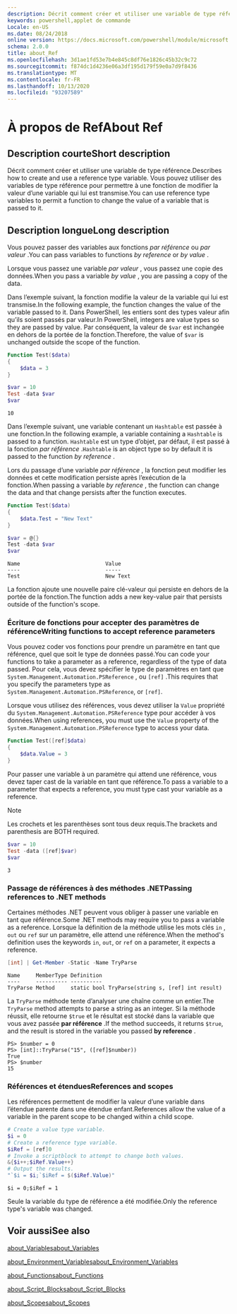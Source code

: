 ```yaml
---
description: Décrit comment créer et utiliser une variable de type référence. Vous pouvez utiliser des variables de type référence pour permettre à une fonction de modifier la valeur d’une variable qui lui est transmise.
keywords: powershell,applet de commande
Locale: en-US
ms.date: 08/24/2018
online version: https://docs.microsoft.com/powershell/module/microsoft.powershell.core/about/about_ref?view=powershell-5.1&WT.mc_id=ps-gethelp
schema: 2.0.0
title: about_Ref
ms.openlocfilehash: 3d1ae1fd53e7b4e845c8df76e1826c45b32c9c72
ms.sourcegitcommit: f874dc1d4236e06a3df195d179f59e0a7d9f8436
ms.translationtype: MT
ms.contentlocale: fr-FR
ms.lasthandoff: 10/13/2020
ms.locfileid: "93207589"
---
```

# <a name="about-ref"></a><span data-ttu-id="709a4-105">À propos de Ref</span><span class="sxs-lookup"><span data-stu-id="709a4-105">About Ref</span></span>

## <a name="short-description"></a><span data-ttu-id="709a4-106">Description courte</span><span class="sxs-lookup"><span data-stu-id="709a4-106">Short description</span></span>

<span data-ttu-id="709a4-107">Décrit comment créer et utiliser une variable de type référence.</span><span class="sxs-lookup"><span data-stu-id="709a4-107">Describes how to create and use a reference type variable.</span></span> <span data-ttu-id="709a4-108">Vous pouvez utiliser des variables de type référence pour permettre à une fonction de modifier la valeur d’une variable qui lui est transmise.</span><span class="sxs-lookup"><span data-stu-id="709a4-108">You can use reference type variables to permit a function to change the value of a variable that is passed to it.</span></span>

## <a name="long-description"></a><span data-ttu-id="709a4-109">Description longue</span><span class="sxs-lookup"><span data-stu-id="709a4-109">Long description</span></span>

<span data-ttu-id="709a4-110">Vous pouvez passer des variables aux fonctions *par référence* ou *par valeur* .</span><span class="sxs-lookup"><span data-stu-id="709a4-110">You can pass variables to functions *by reference* or *by value* .</span></span>

<span data-ttu-id="709a4-111">Lorsque vous passez une variable *par valeur* , vous passez une copie des données.</span><span class="sxs-lookup"><span data-stu-id="709a4-111">When you pass a variable *by value* , you are passing a copy of the data.</span></span>

<span data-ttu-id="709a4-112">Dans l’exemple suivant, la fonction modifie la valeur de la variable qui lui est transmise.</span><span class="sxs-lookup"><span data-stu-id="709a4-112">In the following example, the function changes the value of the variable passed to it.</span></span> <span data-ttu-id="709a4-113">Dans PowerShell, les entiers sont des types valeur afin qu’ils soient passés par valeur.</span><span class="sxs-lookup"><span data-stu-id="709a4-113">In PowerShell, integers are value types so they are passed by value.</span></span>
<span data-ttu-id="709a4-114">Par conséquent, la valeur de `$var` est inchangée en dehors de la portée de la fonction.</span><span class="sxs-lookup"><span data-stu-id="709a4-114">Therefore, the value of `$var` is unchanged outside the scope of the function.</span></span>

```powershell
Function Test($data)
{
    $data = 3
}

$var = 10
Test -data $var
$var
```

```output
10
```

<span data-ttu-id="709a4-115">Dans l’exemple suivant, une variable contenant un `Hashtable` est passée à une fonction.</span><span class="sxs-lookup"><span data-stu-id="709a4-115">In the following example, a variable containing a `Hashtable` is passed to a function.</span></span> <span data-ttu-id="709a4-116">`Hashtable` est un type d’objet, par défaut, il est passé à la fonction *par référence* .</span><span class="sxs-lookup"><span data-stu-id="709a4-116">`Hashtable` is an object type so by default it is passed to the function *by reference* .</span></span>

<span data-ttu-id="709a4-117">Lors du passage d’une variable *par référence* , la fonction peut modifier les données et cette modification persiste après l’exécution de la fonction.</span><span class="sxs-lookup"><span data-stu-id="709a4-117">When passing a variable *by reference* , the function can change the data and that change persists after the function executes.</span></span>

```powershell
Function Test($data)
{
    $data.Test = "New Text"
}

$var = @{}
Test -data $var
$var
```

```output
Name                           Value
----                           -----
Test                           New Text
```

<span data-ttu-id="709a4-118">La fonction ajoute une nouvelle paire clé-valeur qui persiste en dehors de la portée de la fonction.</span><span class="sxs-lookup"><span data-stu-id="709a4-118">The function adds a new key-value pair that persists outside of the function's scope.</span></span>

### <a name="writing-functions-to-accept-reference-parameters"></a><span data-ttu-id="709a4-119">Écriture de fonctions pour accepter des paramètres de référence</span><span class="sxs-lookup"><span data-stu-id="709a4-119">Writing functions to accept reference parameters</span></span>

<span data-ttu-id="709a4-120">Vous pouvez coder vos fonctions pour prendre un paramètre en tant que référence, quel que soit le type de données passé.</span><span class="sxs-lookup"><span data-stu-id="709a4-120">You can code your functions to take a parameter as a reference, regardless of the type of data passed.</span></span> <span data-ttu-id="709a4-121">Pour cela, vous devez spécifier le type de paramètres en tant que `System.Management.Automation.PSReference` , ou `[ref]` .</span><span class="sxs-lookup"><span data-stu-id="709a4-121">This requires that you specify the parameters type as `System.Management.Automation.PSReference`, or `[ref]`.</span></span>

<span data-ttu-id="709a4-122">Lorsque vous utilisez des références, vous devez utiliser la `Value` propriété du `System.Management.Automation.PSReference` type pour accéder à vos données.</span><span class="sxs-lookup"><span data-stu-id="709a4-122">When using references, you must use the `Value` property of the `System.Management.Automation.PSReference` type to access your data.</span></span>

```powershell
Function Test([ref]$data)
{
    $data.Value = 3
}
```

<span data-ttu-id="709a4-123">Pour passer une variable à un paramètre qui attend une référence, vous devez taper cast de la variable en tant que référence.</span><span class="sxs-lookup"><span data-stu-id="709a4-123">To pass a variable to a parameter that expects a reference, you must type cast your variable as a reference.</span></span>

> [!NOTE]
> <span data-ttu-id="709a4-124">Les crochets et les parenthèses sont tous deux requis.</span><span class="sxs-lookup"><span data-stu-id="709a4-124">The brackets and parenthesis are BOTH required.</span></span>

```powershell
$var = 10
Test -data ([ref]$var)
$var
```

```output
3
```

### <a name="passing-references-to-net-methods"></a><span data-ttu-id="709a4-125">Passage de références à des méthodes .NET</span><span class="sxs-lookup"><span data-stu-id="709a4-125">Passing references to .NET methods</span></span>

<span data-ttu-id="709a4-126">Certaines méthodes .NET peuvent vous obliger à passer une variable en tant que référence.</span><span class="sxs-lookup"><span data-stu-id="709a4-126">Some .NET methods may require you to pass a variable as a reference.</span></span> <span data-ttu-id="709a4-127">Lorsque la définition de la méthode utilise les mots clés `in` , `out` ou `ref` sur un paramètre, elle attend une référence.</span><span class="sxs-lookup"><span data-stu-id="709a4-127">When the method's definition uses the keywords `in`, `out`, or `ref` on a parameter, it expects a reference.</span></span>

```powershell
[int] | Get-Member -Static -Name TryParse
```

```output
Name     MemberType Definition
----     ---------- ----------
TryParse Method     static bool TryParse(string s, [ref] int result)
```

<span data-ttu-id="709a4-128">La `TryParse` méthode tente d’analyser une chaîne comme un entier.</span><span class="sxs-lookup"><span data-stu-id="709a4-128">The `TryParse` method attempts to parse a string as an integer.</span></span> <span data-ttu-id="709a4-129">Si la méthode réussit, elle retourne `$true` et le résultat est stocké dans la variable que vous avez passée **par référence** .</span><span class="sxs-lookup"><span data-stu-id="709a4-129">If the method succeeds, it returns `$true`, and the result is stored in the variable you passed **by reference** .</span></span>

```
PS> $number = 0
PS> [int]::TryParse("15", ([ref]$number))
True
PS> $number
15
```

### <a name="references-and-scopes"></a><span data-ttu-id="709a4-130">Références et étendues</span><span class="sxs-lookup"><span data-stu-id="709a4-130">References and scopes</span></span>

<span data-ttu-id="709a4-131">Les références permettent de modifier la valeur d’une variable dans l’étendue parente dans une étendue enfant.</span><span class="sxs-lookup"><span data-stu-id="709a4-131">References allow the value of a variable in the parent scope to be changed within a child scope.</span></span>

```powershell
# Create a value type variable.
$i = 0
# Create a reference type variable.
$iRef = [ref]0
# Invoke a scriptblock to attempt to change both values.
&{$i++;$iRef.Value++}
# Output the results.
"`$i = $i;`$iRef = $($iRef.Value)"
```

```output
$i = 0;$iRef = 1
```

<span data-ttu-id="709a4-132">Seule la variable du type de référence a été modifiée.</span><span class="sxs-lookup"><span data-stu-id="709a4-132">Only the reference type's variable was changed.</span></span>

## <a name="see-also"></a><span data-ttu-id="709a4-133">Voir aussi</span><span class="sxs-lookup"><span data-stu-id="709a4-133">See also</span></span>

[<span data-ttu-id="709a4-134">about_Variables</span><span class="sxs-lookup"><span data-stu-id="709a4-134">about_Variables</span></span>](about_Variables.md)

[<span data-ttu-id="709a4-135">about_Environment_Variables</span><span class="sxs-lookup"><span data-stu-id="709a4-135">about_Environment_Variables</span></span>](about_Environment_Variables.md)

[<span data-ttu-id="709a4-136">about_Functions</span><span class="sxs-lookup"><span data-stu-id="709a4-136">about_Functions</span></span>](about_Functions.md)

[<span data-ttu-id="709a4-137">about_Script_Blocks</span><span class="sxs-lookup"><span data-stu-id="709a4-137">about_Script_Blocks</span></span>](about_Script_Blocks.md)

[<span data-ttu-id="709a4-138">about_Scopes</span><span class="sxs-lookup"><span data-stu-id="709a4-138">about_Scopes</span></span>](about_scopes.md)
